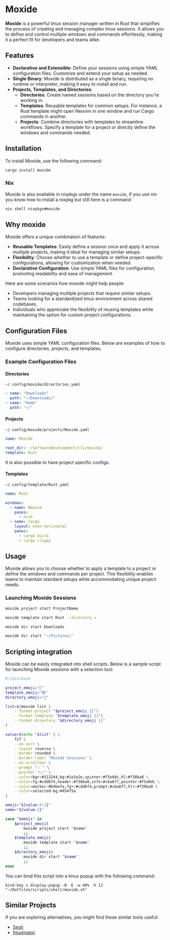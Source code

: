 # Moxide

**Moxide** is a powerful tmux session manager written in Rust that simplifies the process of creating and managing complex tmux sessions. It allows you to define and control multiple windows and commands effortlessly, making it a perfect fit for developers and teams alike.

## Features

- **Declarative and Extensible**: Define your sessions using simple YAML configuration files. Customize and extend your setup as needed.
- **Single Binary**: Moxide is distributed as a single binary, requiring no runtime or interpreter, making it easy to install and run.
- **Projects, Templates, and Directories**:
  - **Directories**: Create named sessions based on the directory you're working in.
  - **Templates**: Reusable templates for common setups. For instance, a Rust template might open Neovim in one window and run Cargo commands in another.
  - **Projects**: Combine directories with templates to streamline workflows. Specify a template for a project or directly define the windows and commands needed.

## Installation

To install Moxide, use the following command:

```bash
cargo install moxide
```

### Nix

Moxide is also available in nixpkgs under the name `moxide`, if you use nix you know how to install a nixpkg but still here is a command:

```bash
nix shell nixpkgs#moxide
```

## Why moxide

Moxide offers a unique combination of features:

- **Reusable Templates**: Easily define a session once and apply it across multiple projects, making it ideal for managing similar setups.
- **Flexibility**: Choose whether to use a template or define project-specific configurations, allowing for customization when needed.
- **Declarative Configuration**: Use simple YAML files for configuration, promoting readability and ease of management.

Here are some scenarios how moxide might help people:

- Developers managing multiple projects that require similar setups.
- Teams looking for a standardized tmux environment across shared codebases.
- Individuals who appreciate the flexibility of reusing templates while maintaining the option for custom project configurations.

## Configuration Files

Moxide uses simple YAML configuration files. Below are examples of how to configure directories, projects, and templates.

### Example Configuration Files

#### Directories

`~/.config/moxide/directories.yaml`

```yaml
- name: "Downloads"
  path: "~/Downloads/"
- name: "Home"
  path: "~/"
```

#### Projects

`~/.config/moxide/projects/Moxide.yaml`

```yaml
name: Moxide

root_dir: ~/SoftwareDevelopment/cli/moxide/
template: Rust
```

It is also possible to have project specific configs.

#### Templates

`~/.config/template/Rust.yaml`

```yaml
name: Rust

windows:
  - name: Neovim
    panes:
      - nvim
  - name: Cargo
    layout: even-horizontal
    panes:
      - cargo build
      - cargo clippy
```

## Usage

Moxide allows you to choose whether to apply a template to a project or define the windows and commands per project. This flexibility enables teams to maintain standard setups while accommodating unique project needs.

### Launching Moxide Sessions

```bash
moxide project start ProjectName
```
```bash
moxide template start Rust --directory ~
```
```bash
moxide dir start Downloads
```
```bash
moxide dir start "~/Pictures/"
```

## Scripting integration

Moxide can be easily integrated into shell scripts. Below is a sample script for launching Moxide sessions with a selection tool:

```bash
#!/bin/bash

project_emoji="🚀"
template_emoji="🛠️"
directory_emoji="📁"

list=$(moxide list \
    --format-project "$project_emoji {}"\
    --format-template "$template_emoji {}"\
    --format-directory "$directory_emoji {}"
)

value=$(echo "$list" | \
    fzf \
    --no-sort \
    --layout reverse \
    --border rounded \
    --border-label "Moxide Sessions" \
    --no-scrollbar \
    --prompt "✨ " \
    --pointer "👉" \
    --color=bg+:#313244,bg:#1e1e2e,spinner:#f5e0dc,hl:#f38ba8 \
    --color=fg:#cdd6f4,header:#f38ba8,info:#cba6f7,pointer:#f5e0dc \
    --color=marker:#b4befe,fg+:#cdd6f4,prompt:#cba6f7,hl+:#f38ba8 \
    --color=selected-bg:#45475a
)

emoji="${value:0:1}"
name="${value:2}"

case "$emoji" in
    $project_emoji)
        moxide project start "$name"
        ;;
    $template_emoji)
        moxide template start "$name"
        ;;
    $directory_emoji)
        moxide dir start "$name"
        ;;
esac
```
You can bind this script into a tmux popup with the following command:

```tmux
bind-key s display-popup -B -E -w 40% -h 12 "~/Dotfiles/scripts/shell/moxide.sh"
```

## Similar Projects

If you are exploring alternatives, you might find these similar tools useful:

- [Sesh](https://github.com/joshmedeski/sesh)
- [tmuxinator](https://github.com/tmuxinator/tmuxinator)
